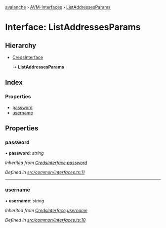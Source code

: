 [avalanche](../README.md) › [AVM-Interfaces](../modules/avm_interfaces.md) › [ListAddressesParams](avm_interfaces.listaddressesparams.md)

# Interface: ListAddressesParams

## Hierarchy

* [CredsInterface](common_interfaces.credsinterface.md)

  ↳ **ListAddressesParams**

## Index

### Properties

* [password](avm_interfaces.listaddressesparams.md#password)
* [username](avm_interfaces.listaddressesparams.md#username)

## Properties

###  password

• **password**: *string*

*Inherited from [CredsInterface](common_interfaces.credsinterface.md).[password](common_interfaces.credsinterface.md#password)*

*Defined in [src/common/interfaces.ts:11](https://github.com/ava-labs/avalanchejs/blob/fa4a637/src/common/interfaces.ts#L11)*

___

###  username

• **username**: *string*

*Inherited from [CredsInterface](common_interfaces.credsinterface.md).[username](common_interfaces.credsinterface.md#username)*

*Defined in [src/common/interfaces.ts:10](https://github.com/ava-labs/avalanchejs/blob/fa4a637/src/common/interfaces.ts#L10)*
